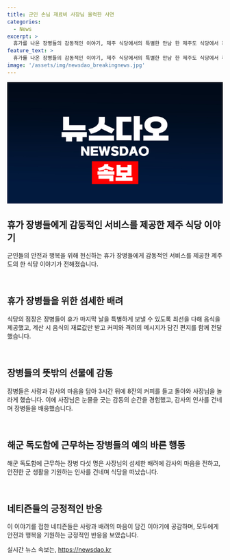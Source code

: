 ```yaml
---
title: 군인 손님 재료비 사장님 울컥한 사연
categories:
  - News
excerpt: >
  휴가를 나온 장병들의 감동적인 이야기, 제주 식당에서의 특별한 만남 한 제주도 식당에서 휴가를 나온 군 장병들이 사장에게 감동을 주었다. 사장은 장병들에게 재룟값만 받고 커피와 힘내시라는 메시지를 담은 봉투를 주었는데, 장병들은 이에 감동하여 후술에 3시간 만에 커피 8잔을 포장해와서 다시 방문했다. 사연을 접한 네티즌들은 이에 따뜻한 반응을 보였다.
feature_text: >
  휴가를 나온 장병들의 감동적인 이야기, 제주 식당에서의 특별한 만남 한 제주도 식당에서 휴가를 나온 군 장병들이 사장에게 감동을 주었다. 사장은 장병들에게 재룟값만 받고 커피와 힘내시라는 메시지를 담은 봉투를 주었는데, 장병들은 이에 감동하여 후술에 3시간 만에 커피 8잔을 포장해와서 다시 방문했다. 사연을 접한 네티즌들은 이에 따뜻한 반응을 보였다.
image: '/assets/img/newsdao_breakingnews.jpg'
---
```


<p><img src="/assets/img/newsdao_breakingnews.jpg" alt="firstkoreanews 속보" /></p>

<h2 data-ke-size="size26">휴가 장병들에게 감동적인 서비스를 제공한 제주 식당 이야기</h2>

<p>군인들의 안전과 행복을 위해 헌신하는 휴가 장병들에게 감동적인 서비스를 제공한 제주도의 한 식당 이야기가 전해졌습니다. </p>

<p data-ke-size="size16">&nbsp;</p>

<h2 data-ke-size="size24">휴가 장병들을 위한 섬세한 배려</h2>

<p>식당의 점장은 장병들이 휴가 마지막 날을 특별하게 보낼 수 있도록 최선을 다해 음식을 제공했고, 계산 시 음식의 재료값만 받고 커피와 격려의 메시지가 담긴 편지를 함께 전달했습니다.</p>

<p data-ke-size="size16">&nbsp;</p>

<h2 data-ke-size="size24">장병들의 뜻밖의 선물에 감동</h2>

<p>장병들은 사랑과 감사의 마음을 담아 3시간 뒤에 8잔의 커피를 들고 돌아와 사장님을 놀라게 했습니다. 이에 사장님은 눈물을 긋는 감동의 순간을 경험했고, 감사의 인사를 건네며 장병들을 배웅했습니다.</p>

<p data-ke-size="size16">&nbsp;</p>

<h2 data-ke-size="size24">해군 독도함에 근무하는 장병들의 예의 바른 행동</h2>

<p>해군 독도함에 근무하는 장병 다섯 명은 사장님의 섬세한 배려에 감사의 마음을 전하고, 안전한 군 생활을 기원하는 인사를 건네며 식당을 떠났습니다.</p>

<p data-ke-size="size16">&nbsp;</p>

<h2 data-ke-size="size24">네티즌들의 긍정적인 반응</h2>

<p>이 이야기를 접한 네티즌들은 사랑과 배려의 마음이 담긴 이야기에 공감하며, 모두에게 안전과 행복을 기원하는 긍정적인 반응을 보였습니다.</p>
실시간 뉴스 속보는, <a href="https://newsdao.kr" rel="dofollow">https://newsdao.kr</a>


